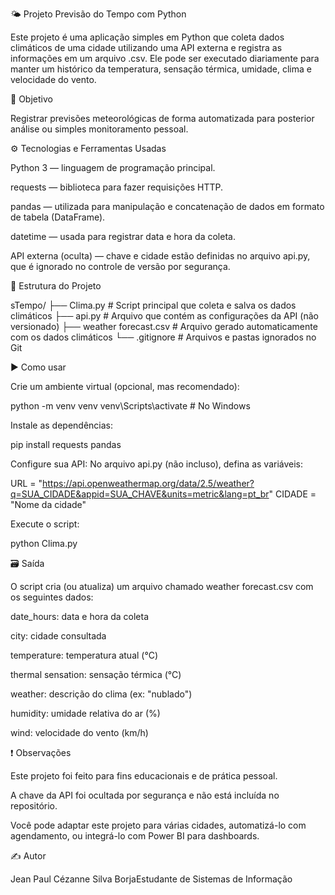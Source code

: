 🌤️ Projeto Previsão do Tempo com Python

Este projeto é uma aplicação simples em Python que coleta dados climáticos de uma cidade utilizando uma API externa e registra as informações em um arquivo .csv. Ele pode ser executado diariamente para manter um histórico da temperatura, sensação térmica, umidade, clima e velocidade do vento.

🌟 Objetivo

Registrar previsões meteorológicas de forma automatizada para posterior análise ou simples monitoramento pessoal.

⚙️ Tecnologias e Ferramentas Usadas

Python 3 — linguagem de programação principal.

requests — biblioteca para fazer requisições HTTP.

pandas — utilizada para manipulação e concatenação de dados em formato de tabela (DataFrame).

datetime — usada para registrar data e hora da coleta.

API externa (oculta) — chave e cidade estão definidas no arquivo api.py, que é ignorado no controle de versão por segurança.

📁 Estrutura do Projeto

sTempo/
├── Clima.py          # Script principal que coleta e salva os dados climáticos
├── api.py            # Arquivo que contém as configurações da API (não versionado)
├── weather forecast.csv  # Arquivo gerado automaticamente com os dados climáticos
└── .gitignore        # Arquivos e pastas ignorados no Git

▶️ Como usar

Crie um ambiente virtual (opcional, mas recomendado):

python -m venv venv
venv\Scripts\activate  # No Windows

Instale as dependências:

pip install requests pandas

Configure sua API:
No arquivo api.py (não incluso), defina as variáveis:

URL = "https://api.openweathermap.org/data/2.5/weather?q=SUA_CIDADE&appid=SUA_CHAVE&units=metric&lang=pt_br"
CIDADE = "Nome da cidade"

Execute o script:

python Clima.py

🗃️ Saída

O script cria (ou atualiza) um arquivo chamado weather forecast.csv com os seguintes dados:

date_hours: data e hora da coleta

city: cidade consultada

temperature: temperatura atual (°C)

thermal sensation: sensação térmica (°C)

weather: descrição do clima (ex: "nublado")

humidity: umidade relativa do ar (%)

wind: velocidade do vento (km/h)

❗ Observações

Este projeto foi feito para fins educacionais e de prática pessoal.

A chave da API foi ocultada por segurança e não está incluída no repositório.

Você pode adaptar este projeto para várias cidades, automatizá-lo com agendamento, ou integrá-lo com Power BI para dashboards.

✍️ Autor

Jean Paul Cézanne Silva BorjaEstudante de Sistemas de Informação